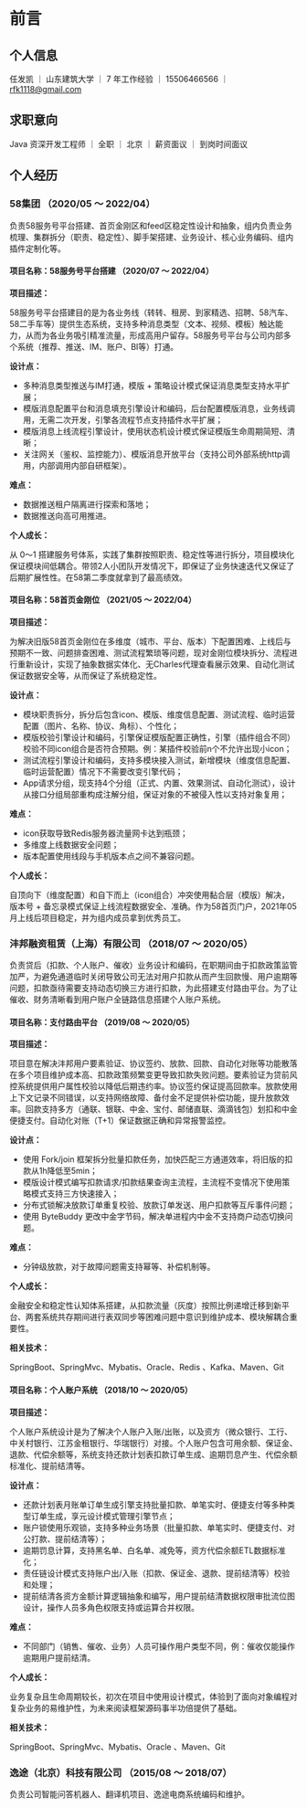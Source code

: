 # 前言

## 个人信息

任发凯 ｜ 山东建筑大学 ｜ 7 年工作经验 ｜ 15506466566 ｜ rfk1118@gmail.com

## 求职意向

Java 资深开发工程师 ｜ 全职 ｜ 北京 ｜ 薪资面议 ｜ 到岗时间面议

## 个人经历

### 58集团    （2020/05 ～ 2022/04）

负责58服务号平台搭建、首页金刚区和feed区稳定性设计和抽象，组内负责业务梳理、集群拆分（职责、稳定性）、脚手架搭建、业务设计、核心业务编码、组内插件定制化等。

#### 项目名称：58服务号平台搭建   （2020/07 ～ 2022/04）

**项目描述：**

58服务号平台搭建目的是为各业务线（转转、租房、到家精选、招聘、58汽车、58二手车等）提供生态系统，支持多种消息类型（文本、视频、模板）触达能力，从而为各业务吸引精准流量，形成高用户留存。58服务号平台与公司内部多个系统（推荐、推送、IM、账户、BI等）打通。

**设计点：**

* 多种消息类型推送与IM打通，模版 + 策略设计模式保证消息类型支持水平扩展；
* 模版消息配置平台和消息填充引擎设计和编码，后台配置模版消息，业务线调用，无需二次开发，引擎各流程节点支持插件水平扩展；
* 模版消息上线流程引擎设计，使用状态机设计模式保证模版生命周期简短、清晰；
* 关注网关（鉴权、监控能力）、模版消息开放平台（支持公司外部系统http调用，内部调用内部自研框架）。

**难点：**

* 数据推送租户隔离进行探索和落地；
* 数据推送向高可用推进。

**个人成长：**

从 0～1 搭建服务号体系，实践了集群按照职责、稳定性等进行拆分，项目模块化保证模块间低耦合。带领2人小团队开发情况下，即保证了业务快速迭代又保证了后期扩展性性。在58第二季度就拿到了最高绩效。

#### 项目名称：58首页金刚位    （2021/05 ～ 2022/04）

**项目描述：**

为解决旧版58首页金刚位在多维度（城市、平台、版本）下配置困难、上线后与预期不一致、问题排查困难、测试流程繁琐等问题，现对金刚位模块拆分、流程进行重新设计，实现了抽象数据实体化、无Charles代理查看展示效果、自动化测试保证数据安全等，从而保证了系统稳定性。

**设计点：**

* 模块职责拆分，拆分后包含icon、模版、维度信息配置、测试流程、临时运营配置（图片、名称、协议、角标）、个性化；
* 模版校验引擎设计和编码，引擎保证模版配置正确性，引擎（插件组合不同）校验不同icon组合是否符合预期。例：某插件校验前n个不允许出现小icon；
* 测试流程引擎设计和编码，支持多模块接入测试，新增模块（维度信息配置、临时运营配置）情况下不需要改变引擎代码；
* App请求分组，现支持4个分组（正式、内置、效果测试、自动化测试），设计从接口分组局部重构成注解分组，保证对象的不被侵入性以支持对象复用；

**难点：**

* icon获取导致Redis服务器流量网卡达到瓶颈；
* 多维度上线数据安全问题；
* 版本配置使用线段与手机版本点之间不兼容问题。

**个人成长：**

自顶向下（维度配置）和自下而上（icon组合）冲突使用黏合层（模版）解决，版本号 + 备忘录模式保证上线流程数据安全、准确。作为58首页门户，2021年05月上线后项目稳定，并为组内成员拿到优秀员工。

### 沣邦融资租赁（上海）有限公司     （2018/07 ～ 2020/05）

负责贷后（扣款、个人账户、催收）业务设计和编码，在职期间由于扣款政策监管加严，为避免通道临时关闭导致公司无法对用户扣款从而产生回款慢、用户逾期等问题，扣款亟待需要支持动态切换三方进行扣款，为此搭建支付路由平台。为了让催收、财务清晰看到用户账户全链路信息搭建个人账户系统。

#### 项目名称：支付路由平台    （2019/08 ～ 2020/05）

**项目描述：**

项目意在解决沣邦用户要素验证、协议签约、放款、回款、自动化对账等功能散落在多个项目维护成本高、扣款政策频繁变更导致扣款失败问题。要素验证为贷前风控系统提供用户属性校验以降低后期违约率。协议签约保证提高回款率。放款使用上下文记录不同错误，以支持网络故障、备付金不足提供补偿功能，提升放款效率。回款支持多方（通联、银联、中金、宝付、邮储直联、滴滴钱包）划扣和中金便捷支付。自动化对账（T+1）保证数据正确和异常报警监控。

**设计点：**

* 使用 Fork/join 框架拆分批量扣款任务，加快匹配三方通道效率，将旧版的扣款从1h降低至5min；
* 模版设计模式编写扣款请求/扣款结果查询主流程，主流程不变情况下使用策略模式支持三方快速接入；
* 分布式锁解决放款订单重复校验、放款订单发送、用户扣款等互斥事件问题；
* 使用 ByteBuddy 更改中金字节码，解决单进程内中金不支持商户动态切换问题。

**难点：**

* 分钟级放款，对于故障问题需支持幂等、补偿机制等。

**个人成长：**

金融安全和稳定性认知体系搭建，从扣款流量（灰度）按照比例递增迁移到新平台、两套系统共存期间进行表双同步等困难问题中意识到维护成本、模块解耦合重要性。

**相关技术：**

SpringBoot、SpringMvc、Mybatis、Oracle、Redis 、Kafka、Maven、Git

#### 项目名称：个人账户系统    （2018/10 ～ 2020/05）

**项目描述：**

个人账户系统设计是为了解决个人账户入账/出账，以及资方（微众银行、工行、中关村银行、江苏金租银行、华瑞银行）对接。个人账户包含可用余额、保证金、退款、代偿余额等，系统支持还款计划表扣款订单生成、逾期罚息产生、代偿余额标准化、提前结清等。

**设计点：**

* 还款计划表月账单订单生成引擎支持批量扣款、单笔实时、便捷支付等多种类型订单生成，享元设计模式管理引擎节点；
* 账户锁使用乐观锁，支持多种业务场景（批量扣款、单笔实时、便捷支付、对公打款、提前结清等）；
* 逾期罚息计算，支持黑名单、白名单、减免等，资方代偿余额ETL数据标准化；
* 责任链设计模式支持账户出/入账（扣款、保证金、退款、提前结清等）校验和处理；
* 提前结清各资方金额计算逻辑抽象和编写，用户提前结清数据权限审批流位图设计，操作人员多角色权限支持或运算合并权限。

**难点：**

* 不同部门（销售、催收、业务）人员可操作用户类型不同，例：催收仅能操作逾期用户提前结清。

**个人成长：**

业务复杂且生命周期较长，初次在项目中使用设计模式，体验到了面向对象编程对复杂业务的易维护性，为未来阅读框架源码事半功倍提供了基础。

**相关技术：**

SpringBoot、SpringMvc、Mybatis、Oracle 、Maven、Git

### 逸途（北京）科技有限公司    （2015/08 ～ 2018/07）

负责公司智能问答机器人、翻译机项目、逸途电商系统编码和维护。

